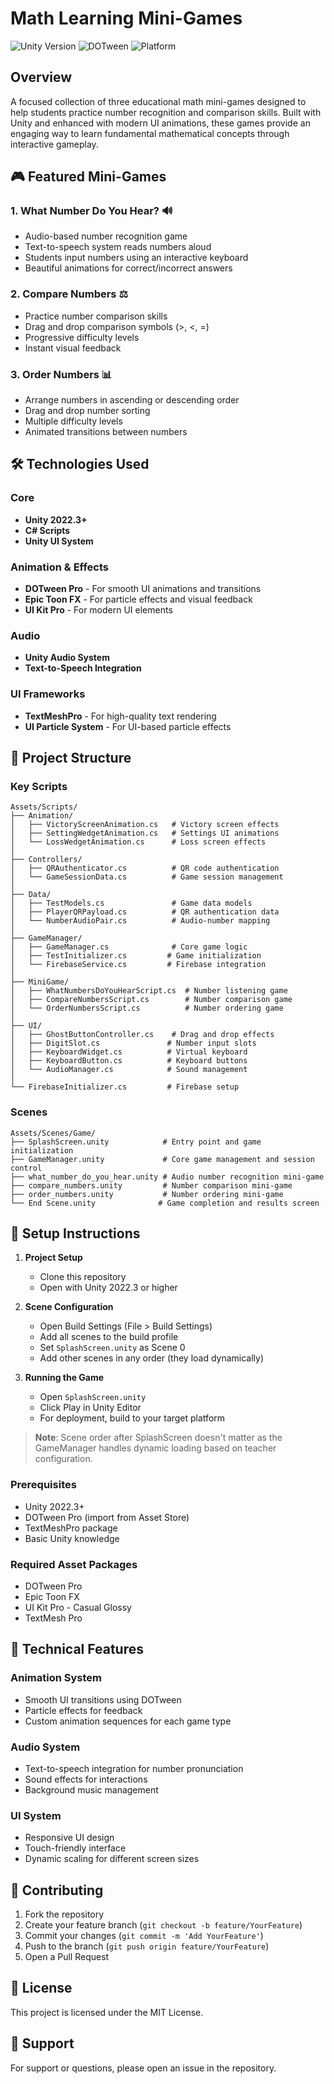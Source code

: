 # Math Learning Mini-Games

![Unity Version](https://img.shields.io/badge/Unity-2022.3+-blue.svg)
![DOTween](https://img.shields.io/badge/DOTween-Integrated-orange.svg)
![Platform](https://img.shields.io/badge/Platform-Android%20%7C%20iOS-green.svg)

## Overview

A focused collection of three educational math mini-games designed to help students practice number recognition and comparison skills. Built with Unity and enhanced with modern UI animations, these games provide an engaging way to learn fundamental mathematical concepts through interactive gameplay.

## 🎮 Featured Mini-Games

### 1. What Number Do You Hear? 🔊

- Audio-based number recognition game
- Text-to-speech system reads numbers aloud
- Students input numbers using an interactive keyboard
- Beautiful animations for correct/incorrect answers

### 2. Compare Numbers ⚖️

- Practice number comparison skills
- Drag and drop comparison symbols (>, <, =)
- Progressive difficulty levels
- Instant visual feedback

### 3. Order Numbers 📊

- Arrange numbers in ascending or descending order
- Drag and drop number sorting
- Multiple difficulty levels
- Animated transitions between numbers

## 🛠️ Technologies Used

### Core

- **Unity 2022.3+**
- **C# Scripts**
- **Unity UI System**

### Animation & Effects

- **DOTween Pro** - For smooth UI animations and transitions
- **Epic Toon FX** - For particle effects and visual feedback
- **UI Kit Pro** - For modern UI elements

### Audio

- **Unity Audio System**
- **Text-to-Speech Integration**

### UI Frameworks

- **TextMeshPro** - For high-quality text rendering
- **UI Particle System** - For UI-based particle effects

## 📁 Project Structure

### Key Scripts

```
Assets/Scripts/
├── Animation/
│   ├── VictoryScreenAnimation.cs   # Victory screen effects
│   ├── SettingWedgetAnimation.cs   # Settings UI animations
│   └── LossWedgetAnimation.cs      # Loss screen effects
│
├── Controllers/
│   ├── QRAuthenticator.cs          # QR code authentication
│   └── GameSessionData.cs          # Game session management
│
├── Data/
│   ├── TestModels.cs               # Game data models
│   ├── PlayerQRPayload.cs          # QR authentication data
│   └── NumberAudioPair.cs          # Audio-number mapping
│
├── GameManager/
│   ├── GameManager.cs              # Core game logic
│   ├── TestInitializer.cs         # Game initialization
│   └── FirebaseService.cs         # Firebase integration
│
├── MiniGame/
│   ├── WhatNumbersDoYouHearScript.cs  # Number listening game
│   ├── CompareNumbersScript.cs        # Number comparison game
│   └── OrderNumbersScript.cs          # Number ordering game
│
├── UI/
│   ├── GhostButtonController.cs    # Drag and drop effects
│   ├── DigitSlot.cs               # Number input slots
│   ├── KeyboardWidget.cs          # Virtual keyboard
│   ├── KeyboardButton.cs          # Keyboard buttons
│   └── AudioManager.cs            # Sound management
│
└── FirebaseInitializer.cs         # Firebase setup
```

### Scenes

```
Assets/Scenes/Game/
├── SplashScreen.unity            # Entry point and game initialization
├── GameManager.unity             # Core game management and session control
├── what_number_do_you_hear.unity # Audio number recognition mini-game
├── compare_numbers.unity         # Number comparison mini-game
├── order_numbers.unity           # Number ordering mini-game
└── End Scene.unity              # Game completion and results screen
```

## 🚀 Setup Instructions

1. **Project Setup**

   - Clone this repository
   - Open with Unity 2022.3 or higher

2. **Scene Configuration**

   - Open Build Settings (File > Build Settings)
   - Add all scenes to the build profile
   - Set `SplashScreen.unity` as Scene 0
   - Add other scenes in any order (they load dynamically)

3. **Running the Game**
   - Open `SplashScreen.unity`
   - Click Play in Unity Editor
   - For deployment, build to your target platform

> **Note**: Scene order after SplashScreen doesn't matter as the GameManager handles dynamic loading based on teacher configuration.

### Prerequisites

- Unity 2022.3+
- DOTween Pro (import from Asset Store)
- TextMeshPro package
- Basic Unity knowledge

### Required Asset Packages

- DOTween Pro
- Epic Toon FX
- UI Kit Pro - Casual Glossy
- TextMesh Pro

## 🔧 Technical Features

### Animation System

- Smooth UI transitions using DOTween
- Particle effects for feedback
- Custom animation sequences for each game type

### Audio System

- Text-to-speech integration for number pronunciation
- Sound effects for interactions
- Background music management

### UI System

- Responsive UI design
- Touch-friendly interface
- Dynamic scaling for different screen sizes

## 🤝 Contributing

1. Fork the repository
2. Create your feature branch (`git checkout -b feature/YourFeature`)
3. Commit your changes (`git commit -m 'Add YourFeature'`)
4. Push to the branch (`git push origin feature/YourFeature`)
5. Open a Pull Request

## 📝 License

This project is licensed under the MIT License.

## 🤔 Support

For support or questions, please open an issue in the repository.
